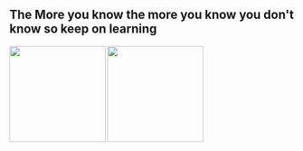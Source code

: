 ## The More you know the more you know you don't know so keep on learning 

<div>
  <img height="170", align="left" src="https://github-readme-stats.vercel.app/api?username=SamoraMachel&show_icons=true&theme=radical" />
  <img height="170", align="" src="https://github-readme-stats.vercel.app/api/top-langs/?username=SamoraMachel&langs_count=8&layout=compact&theme=buefy&title_color=fff&text_color=fff&bg_color=151515" />
</div>

<!--
**SamoraMachel/SamoraMachel** is a ✨ _special_ ✨ repository because its `README.md` (this file) appears on your GitHub profile.

Here are some ideas to get you started:
### Hi there 👋
- 🔭 I’m currently working on ...
- 🌱 I’m currently learning ...
- 👯 I’m looking to collaborate on ...
- 🤔 I’m looking for help with ...
- 💬 Ask me about ...
- 📫 How to reach me: ...
- 😄 Pronouns: ...
- ⚡ Fun fact: ...
-->
